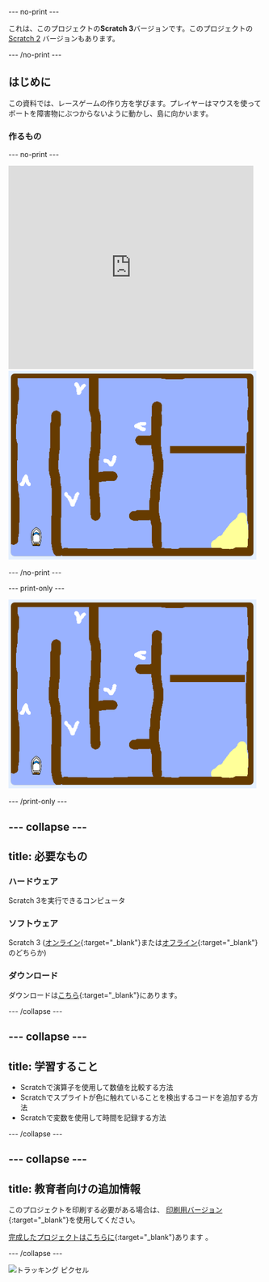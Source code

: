 --- no-print ---

これは、このプロジェクトの**Scratch 3**バージョンです。このプロジェクトの[Scratch 2](https://projects.raspberrypi.org/ja-JP/projects/boat-race-scratch2) バージョンもあります。

--- /no-print ---

## はじめに

この資料では、レースゲームの作り方を学びます。プレイヤーはマウスを使ってボートを障害物にぶつからないように動かし、島に向かいます。

### 作るもの

--- no-print ---

<div class="scratch-preview">
  <iframe allowtransparency="true" width="485" height="402" src="https://scratch.mit.edu/projects/embed/380932721/?autostart=false" frameborder="0" scrolling="no"></iframe>
  <img src="images/boat_race_demo.png">
</div>

--- /no-print ---

--- print-only ---

![ボートレースデモ](images/boat_race_demo.png)

--- /print-only ---

--- collapse ---
---
title: 必要なもの
---

### ハードウェア

Scratch 3を実行できるコンピュータ

### ソフトウェア

Scratch 3 ([オンライン](https://rpf.io/scratchon){:target="_blank"}または[オフライン](https://rpf.io/scratchoff){:target="_blank"}のどちらか)

### ダウンロード

ダウンロードは[こちら](http://rpf.io/p/ja-JP/boat-race-go){:target="_blank"}にあります。

--- /collapse ---

--- collapse ---
---
title: 学習すること
---

- Scratchで演算子を使用して数値を比較する方法
- Scratchでスプライトが色に触れていることを検出するコードを追加する方法
- Scratchで変数を使用して時間を記録する方法

--- /collapse ---

--- collapse ---
---
title: 教育者向けの追加情報
---

このプロジェクトを印刷する必要がある場合は、 [印刷用バージョン](https://projects.raspberrypi.org/ja-JP/projects/boat-race/print){:target="_blank"}を使用してください。

[完成したプロジェクトはこちらに](http://rpf.io/p/ja-JP/boat-race-get){:target="_blank"}あります 。

--- /collapse ---

![トラッキング ピクセル](https://code.org/api/hour/begin_codeclub_boatrace.png)